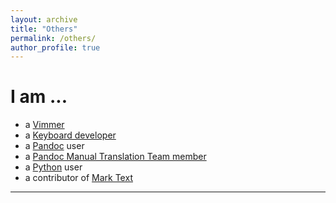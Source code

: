 ```yaml
---
layout: archive
title: "Others"
permalink: /others/
author_profile: true
---
```


# I am ...

- a [Vimmer](https://www.vim.org)
- a [Keyboard developer](https://www.google.co.jp/search?q=keyboard%20diy)
- a [Pandoc](https://pandoc.org) user
- a [Pandoc Manual Translation Team member](https://pandoc-doc-ja.readthedocs.io/ja/latest/users-guide.html)
- a [Python](https://www.python.org) user
- a contributor of [Mark Text](https://github.com/marktext/marktext)

---

<script src="https://utteranc.es/client.js"
        repo="ishibaki/ishibaki.github.io"
        issue-term="title"
        theme="github-light"
        crossorigin="anonymous"
        async>
</script>
